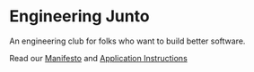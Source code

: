 # Engineering Junto
An engineering club for folks who want to build better software.

Read our [Manifesto](Manifesto.md) and [Application Instructions](Joining.md)
